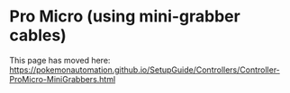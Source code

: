 # Pro Micro (using mini-grabber cables)

This page has moved here: https://pokemonautomation.github.io/SetupGuide/Controllers/Controller-ProMicro-MiniGrabbers.html

